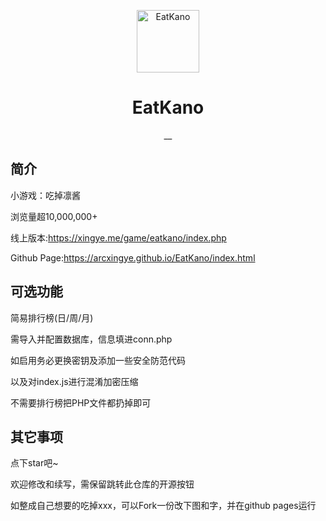 <p align="center">
  <a href="https://xingye.me/game/eatkano"><img src="https://pb.nichi.co/aware-pause-pistol?raw=true" width="100" height="100" alt="EatKano"></a>
</p>
<div align="center">

# EatKano

__

</div>


## 简介

小游戏：吃掉凛酱

浏览量超10,000,000+

线上版本:https://xingye.me/game/eatkano/index.php

Github Page:https://arcxingye.github.io/EatKano/index.html

## 可选功能

简易排行榜(日/周/月)

需导入并配置数据库，信息填进conn.php

如启用务必更换密钥及添加一些安全防范代码

以及对index.js进行混淆加密压缩

不需要排行榜把PHP文件都扔掉即可

## 其它事项

点下star吧~

欢迎修改和续写，需保留跳转此仓库的开源按钮

如整成自己想要的吃掉xxx，可以Fork一份改下图和字，并在github pages运行
